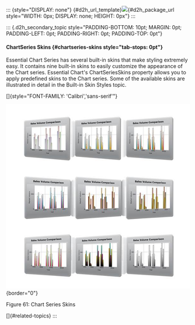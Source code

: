 ::: {style="DISPLAY: none"}
[](ms-xhelp:///?Id=d2h_url_template){#d2h_url_template}![](!package_url!){#d2h_package_url style="WIDTH: 0px; DISPLAY: none; HEIGHT: 0px"}
:::

::: {.d2h_secondary_topic style="PADDING-BOTTOM: 10pt; MARGIN: 0pt; PADDING-LEFT: 0pt; PADDING-RIGHT: 0pt; PADDING-TOP: 0pt"}
#### ChartSeries Skins {#chartseries-skins style="tab-stops: 0pt"}

Essential Chart Series has several built-in skins that make styling extremely easy. It contains nine built-in skins to easily customize the appearance of the Chart series. Essential Chart\'s ChartSeriesSkins property allows you to apply predefined skins to the Chart series. Some of the available skins are illustrated in detail in the Built-in Skin Styles topic.

[]{style="FONT-FAMILY: 'Calibri','sans-serif'"} 

![](ImagesExt/image69_63.jpg){border="0"}

Figure 61: Chart Series Skins

[]{#related-topics}
:::
